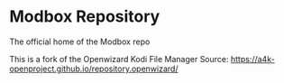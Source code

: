 # Modbox Repository

The official home of the Modbox repo

This is a fork of the Openwizard
Kodi File Manager Source:
https://a4k-openproject.github.io/repository.openwizard/
